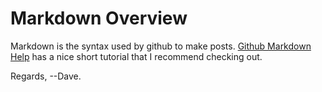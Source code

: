 # Markdown Overview
Markdown is the syntax used by github to make posts.
[Github Markdown Help](https://help.github.com/articles/basic-writing-and-formatting-syntax/) has a nice short 
tutorial that I recommend checking out.  

Regards,
--Dave.
